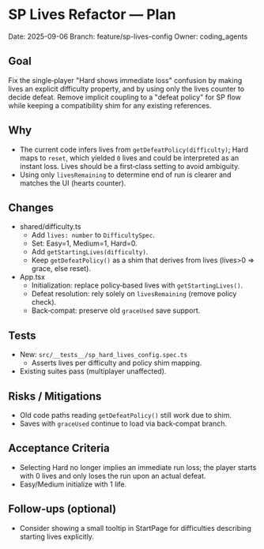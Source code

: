 # SP Lives Refactor — Plan

Date: 2025-09-06
Branch: feature/sp-lives-config
Owner: coding_agents

## Goal
Fix the single‑player "Hard shows immediate loss" confusion by making lives an explicit difficulty property, and by using only the lives counter to decide defeat. Remove implicit coupling to a "defeat policy" for SP flow while keeping a compatibility shim for any existing references.

## Why
- The current code infers lives from `getDefeatPolicy(difficulty)`; Hard maps to `reset`, which yielded `0` lives and could be interpreted as an instant loss. Lives should be a first‑class setting to avoid ambiguity.
- Using only `livesRemaining` to determine end of run is clearer and matches the UI (hearts counter).

## Changes
- shared/difficulty.ts
  - Add `lives: number` to `DifficultySpec`.
  - Set: Easy=1, Medium=1, Hard=0.
  - Add `getStartingLives(difficulty)`.
  - Keep `getDefeatPolicy()` as a shim that derives from lives (lives>0 ⇒ grace, else reset).
- App.tsx
  - Initialization: replace policy‑based lives with `getStartingLives()`.
  - Defeat resolution: rely solely on `livesRemaining` (remove policy check).
  - Back‑compat: preserve old `graceUsed` save support.

## Tests
- New: `src/__tests__/sp_hard_lives_config.spec.ts`
  - Asserts lives per difficulty and policy shim mapping.
- Existing suites pass (multiplayer unaffected).

## Risks / Mitigations
- Old code paths reading `getDefeatPolicy()` still work due to shim.
- Saves with `graceUsed` continue to load via back‑compat branch.

## Acceptance Criteria
- Selecting Hard no longer implies an immediate run loss; the player starts with 0 lives and only loses the run upon an actual defeat.
- Easy/Medium initialize with 1 life.

## Follow‑ups (optional)
- Consider showing a small tooltip in StartPage for difficulties describing starting lives explicitly.

